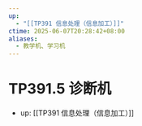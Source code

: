 ```yaml
---
up:
  - "[[TP391 信息处理（信息加工）]]"
ctime: 2025-06-07T20:28:42+08:00
aliases:
  - 教学机、学习机
---
```


# TP391.5 诊断机

- up: [[TP391 信息处理（信息加工）]]
